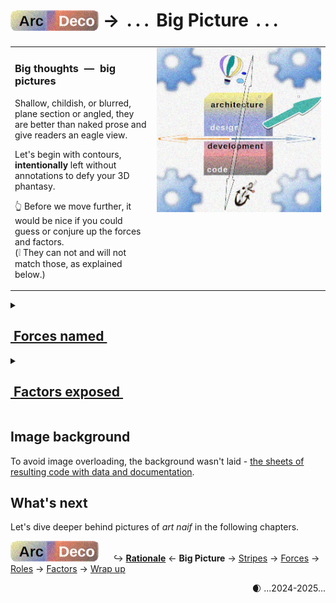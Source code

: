 # <sub>[![Arc Deco.](../../../../_rsc/_img/ArcDeco/ArcDeco-bar-h33px_rounded.png)](../../README.md)</sub> &rarr; &thinsp;.&thinsp;.&thinsp;.&thinsp; Big Picture &thinsp;.&thinsp;.&thinsp;.

<table><tr valign="top"><td width="45%">
   
### Big thoughts &nbsp;&mdash;&nbsp; big pictures 

Shallow, childish, or blurred, plane section or angled, they are better than naked prose and give readers an eagle view.

Let's begin with contours, **intentionally** left without annotations to defy your 3D phantasy.

👆 Before we move further, it would be nice if you could guess or conjure up the forces and factors.\
(❕ They can not and will not match those, as explained below.)

</td><td>
    <picture><img alt="&nbsp;image not found: ArcDeco-BigPict-bare.jpg" src="../../../../_rsc/_img/ArcDeco/BigPict/ArcDeco-BigPict-bare.jpg" 
    title="&nbsp;Unannotated forces in &#013;&#010;multiple dimensions"/></picture>
</td></tr></table>

<details><summary><h2><ins>&nbsp;Forces named&nbsp;</ins></h2></summary>

<table><tr valign="top"><td width="55%">
<picture><img alt="&nbsp;image not found: ArcDeco-BigPict-forces_annotated.jpg" src="../../../../_rsc/_img/ArcDeco/BigPict/ArcDeco-BigPict-forces_annotated.jpg" /></picture>
</td><td>
      <p>The «<b>tearing X and Y axis</b>» in the intro were a two-dimensional simplification for a figure of speech.</p>
    <p>What seems the first united will be stretched and squeezed.</p>
</td></tr></table>

</details>

<details><summary><h2><ins>&nbsp;Factors exposed&nbsp;</ins></h2></summary>
<table><tr valign="top"><td width="45%">
    <p>Software isn't raised in a vacuum and there are agents/external forces:</p>
<p>👯&thinsp;<b>Users</b> - whose wishes you ask direct or get through requirements</p>
<p>🧑‍💼&thinsp;<a href="../../../mngmnt"><b>Management</b></a> &mdash; who shall facilitate and orchestrate the workflow</p>
<p>🧪&thinsp;<a href="../../../QA" title="&nbsp;read-write: QA"><b>Quality Assurance</b></a> &mdash; tests</p>
<p>♾️&thinsp;<b>DevOps</b> &mdash; which must seamleassly deliver end products.</p> 
<br /><br />
    <p>Even if you're a single person on the project, you may take all these roles.</p>
</td><td width="55%">
    <picture><img alt="&nbsp;image not found: ArcDeco-BigPict-agents_annotated.jpg" src="../../../../_rsc/_img/ArcDeco/BigPict/ArcDeco-BigPict-agents_annotated.jpg" /></picture>
</td></tr></table>
</details>

## Image background

<p title="&nbsp; Just imagine them behind the objects.">To avoid image overloading, the background wasn't laid - <ins>the sheets of resulting code with data and documentation</ins>.</p>

## What's next

Let's dive deeper behind pictures of _art naif_ in the following chapters.

[![Arc Deco.](../../../../_rsc/_img/ArcDeco/ArcDeco-bar-h33px_rounded.png)](../../README.md) &nbsp;&nbsp;&nbsp;&nbsp;&nbsp;↪️&nbsp;[**Rationale**](../01.Rationale/README.md) &larr; **Big Picture** &rarr; [Stripes](../03.Stripes/README.md) &rarr; [Forces](../04.Forces/README.md) &rarr; [Roles](../05.Roles/README.md) &rarr; [Factors](../06.Factors/README.md) &rarr; [Wrap&nbsp;up](../07.Wrapping/README.md)
<div align="right">🌒 ...2024-2025...</div>
